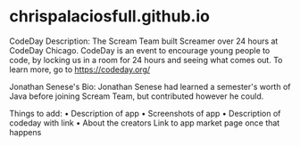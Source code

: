 # chrispalaciosfull.github.io

CodeDay Description:
The Scream Team built Screamer over 24 hours at CodeDay Chicago. CodeDay is an event to encourage young people to code, by locking us in a room for 24 hours and seeing what comes out. To learn more, go to https://codeday.org/

Jonathan  Senese's Bio:
Jonathan Senese had learned a semester's worth of Java before joining Scream Team, but contributed however he could.

Things to add:
	• Description  of app
	• Screenshots of app
	• Description of codeday with link
	• About the creators
Link to app market page once that happens
